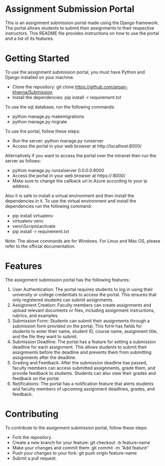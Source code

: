 # Assignment Submission Portal
This is an assignment submission portal made using the Django framework. The portal allows students to submit their assignments to their respective instructors. This README file provides instructions on how to use the portal and a list of its features.

# Getting Started
To use the assignment submission portal, you must have Python and Django installed on your machine.

* Clone the repository: git clone https://github.com/arpan-khanna/Submission
* Install the dependencies: pip install -r requirement.txt

To use the sql database, run the following commands:
* python manage.py makemigrations
* python manage.py migrate

To use the portal, follow these steps:
* Run the server: python manage.py runserver
* Access the portal in your web browser at http://localhost:8000/

Alternatively if you want to access the portal over the intranet then run the server as follows:
* python manage.py runsslserver 0.0.0.0:8000
* Access the portal in your web browser at https://<your-ip-address>:8000/
* Mske sure to change the callback url in Azure according to your ip address.

Also it is safe to install a virtual environment and then install the dependencies in it.
To use the virtual environment and install the dependencies run the following command:
* pip install virtualenv
* virtualenv venv
* venv\Scripts\activate
* pip install -r requirement.txt

Note: The above commands are for Windows. For Linux and Mac OS, please refer to the official documentation.


# Features
The assignment submission portal has the following features:

1. User Authentication: The portal requires students to log in using their university or college credentials to access the portal. This ensures that only registered students can submit assignments.
2. Assignment Creation: Faculty members can create assignments and upload relevant documents or files, including assignment instructions, rubrics, and examples.
3. Submission Form: Students can submit their assignments through a submission form provided on the portal. This form has fields for students to enter their name, student ID, course name, assignment title, and the file they want to submit.
4. Submission Deadline: The portal has a feature for setting a submission deadline for each assignment. This allows students to submit their assignments before the deadline and prevents them from submitting assignments after the deadline.
5. Grading and Feedback: After the submission deadline has passed, faculty members can access submitted assignments, grade them, and provide feedback to students. Students can also view their grades and feedback on the portal.
6. Notifications: The portal has a notification feature that alerts students and faculty members of upcoming assignment deadlines, grades, and feedback.

# Contributing

To contribute to the assignment submission portal, follow these steps:

* Fork the repository.
* Create a new branch for your feature: git checkout -b feature-name
* Make your changes and commit them: git commit -m "Add feature"
* Push your changes to your fork: git push origin feature-name
* Submit a pull request.
